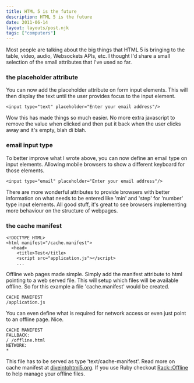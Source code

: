 ```yaml
---
title: HTML 5 is the future
description: HTML 5 is the future
date: 2011-06-14
layout: layouts/post.njk
tags: ["computers"]
---
```

Most people are talking about the big things that HTML 5 is bringing to the table, video, audio, Websockets APIs, etc. I thought I'd share a small selection of the small attributes that I've used so far.

### the placeholder attribute

You can now add the placeholder attribute on form input elements. This will then display the text until the user provides focus to the input element.

    <input type="text" placeholder="Enter your email address"/>

Wow this has made things so much easier. No more extra javascript to remove the value when clicked and then put it back when the user clicks away and it's empty, blah di blah.

### email input type

To better improve what I wrote above, you can now define an email type on input elements. Allowing mobile browsers to show a different keyboard for those elements.

    <input type="email" placeholder="Enter your email address"/>

There are more wonderful attributes to provide browsers with better information on what needs to be entered like 'min' and 'step' for 'number' type input elements. All good stuff, it's great to see browsers implementing more behaviour on the structure of webpages.

### the cache manifest

    <!DOCTYPE HTML>
    <html manifest="/cache.manifest">
      <head>
        <title>Test</title>
        <script src="application.js"></script>
        ...

Offline web pages made simple. Simply add the manifest attribute to html pointing to a web served file. This will setup which files will be available offline. So for this example a file 'cache.manifest' would be created.

    CACHE MANIFEST 
    /application.js

You can even define what is required for network access or even just point to an offline page. Nice.

    CACHE MANIFEST
    FALLBACK:
    / /offline.html
    NETWORK:
    *

This file has to be served as type 'text/cache-manifest'. Read more on cache manifest at [diveintohtml5.org](http://diveintohtml5.org/offline.html). If you use Ruby checkout [Rack::Offline](https://github.com/wycats/rack-offline) to help manage your offline files.


